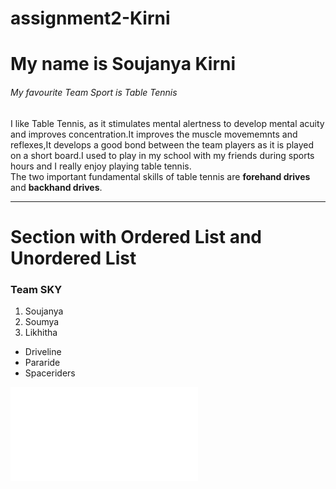# assignment2-Kirni
# My name is Soujanya Kirni
###### My favourite Team Sport is Table Tennis
I like Table Tennis, as it stimulates mental alertness to develop mental acuity and improves concentration.It improves the muscle movememnts and reflexes,It develops a good bond between the team players as it is played on a short board.I used to play in my school with my friends during sports hours and I really enjoy playing table tennis.<br>
The two important fundamental skills of table tennis are **forehand drives** and **backhand drives**.

---

# Section with Ordered List and Unordered List
### Team SKY
1. Soujanya
2. Soumya
3. Likhitha

* Driveline
* Pararide
* Spaceriders

![path to AboutMe](AboutMe.md)